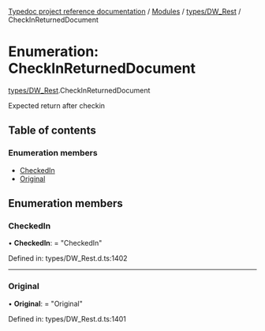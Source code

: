 [Typedoc project reference documentation](../README.md) / [Modules](../modules.md) / [types/DW_Rest](../modules/types_dw_rest.md) / CheckInReturnedDocument

# Enumeration: CheckInReturnedDocument

[types/DW_Rest](../modules/types_dw_rest.md).CheckInReturnedDocument

Expected return after checkin

## Table of contents

### Enumeration members

- [CheckedIn](types_dw_rest.checkinreturneddocument.md#checkedin)
- [Original](types_dw_rest.checkinreturneddocument.md#original)

## Enumeration members

### CheckedIn

• **CheckedIn**: = "CheckedIn"

Defined in: types/DW_Rest.d.ts:1402

___

### Original

• **Original**: = "Original"

Defined in: types/DW_Rest.d.ts:1401
